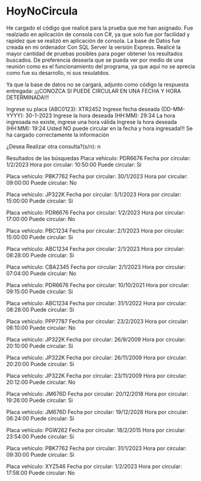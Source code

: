 ﻿# HoyNoCircula
He cargado el código que realicé para la prueba que me han asignado.
Fue realziado en aplicación de consola con C#, ya que solo fue por facilidad y rapidez que se realizó en aplicación de consola.
La base de Datos fue creada en mi ordenador Con SQL Server la versión Express.
Realicé la mayor cantidad de pruebas posibles para poger obtener los resultados buscados.
De preferencia desearía que se pueda ver por medio de una reunión como es el funcionamiento del programa, ya que aquí no se aprecia como fue su desarrollo, ni sus resulatdos.

Ya que la base de datos no se cargará, adjunto como código la respuesta entregada:
¡¡¡CONOZCA SI PUEDE CIRCULAR EN UNA FECHA Y HORA DETERMINADA!!!

Ingrese su placa (ABC0123): XTR2452
Ingrese fecha deseada (DD-MM-YYYY): 30-1-2023
Ingrese la hora deseada (HH:MM): 29:34
La hora ingresada no existe, ingrese una hora válida
Ingrese la hora deseada (HH:MM): 19:24
Usted NO puede circular en la fecha y hora ingresada!!!
Se ha cargado correctamente la información

¿Desea Realizar otra consulta?(s/n): n

Resultados de las búsquedas
Placa vehículo: PDR6676
Fecha por circular: 1/2/2023
Hora por circular: 10:50:00
Puede circular: Si

Placa vehículo: PBK7762
Fecha por circular: 30/1/2023
Hora por circular: 09:00:00
Puede circular: No

Placa vehículo: JP322K
Fecha por circular: 5/1/2023
Hora por circular: 15:00:00
Puede circular: Si

Placa vehículo: PDR6676
Fecha por circular: 1/2/2023
Hora por circular: 17:00:00
Puede circular: No

Placa vehículo: PBC1234
Fecha por circular: 2/1/2023
Hora por circular: 15:00:00
Puede circular: Si

Placa vehículo: ABC1234
Fecha por circular: 2/1/2023
Hora por circular: 08:28:00
Puede circular: Si

Placa vehículo: CBA2345
Fecha por circular: 2/1/2023
Hora por circular: 07:04:00
Puede circular: No

Placa vehículo: PDR6676
Fecha por circular: 10/10/2021
Hora por circular: 09:15:00
Puede circular: Si

Placa vehículo: ABC1234
Fecha por circular: 31/1/2022
Hora por circular: 08:28:00
Puede circular: Si

Placa vehículo: PPP7787
Fecha por circular: 23/2/2023
Hora por circular: 06:10:00
Puede circular: No

Placa vehículo: JP322K
Fecha por circular: 26/9/2009
Hora por circular: 20:10:00
Puede circular: Si

Placa vehículo: JP322K
Fecha por circular: 26/11/2009
Hora por circular: 20:20:00
Puede circular: Si

Placa vehículo: JP322K
Fecha por circular: 23/11/2009
Hora por circular: 20:12:00
Puede circular: No

Placa vehículo: JM676D
Fecha por circular: 20/12/2018
Hora por circular: 19:26:00
Puede circular: Si

Placa vehículo: JM676D
Fecha por circular: 19/12/2028
Hora por circular: 06:24:00
Puede circular: Si

Placa vehículo: PGW262
Fecha por circular: 18/2/2015
Hora por circular: 23:54:00
Puede circular: Si

Placa vehículo: PBK7762
Fecha por circular: 31/1/2023
Hora por circular: 09:30:00
Puede circular: Si

Placa vehículo: XYZ546
Fecha por circular: 1/2/2023
Hora por circular: 17:58:00
Puede circular: No
